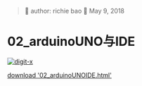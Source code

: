 > 🐞 author: richie bao 📅 May 9, 2018
# 02_arduinoUNO与IDE
<a href="http://digit-x.org/digitLink/robotBuild/02_arduinoUNOIDE.html" target = "_blank"><img src="./imgs/0110.png" height="auto" width="auto"  title="digit-x"></a>

[download '02_arduinoUNOIDE.html'](https://github.com/digit-x/digit_x/tree/master/docs/html)